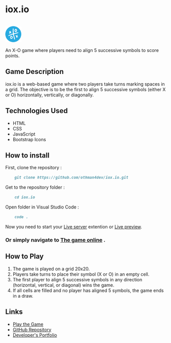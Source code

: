 # iox.io

<br><img src="images/logo.webp" width="50"><br>

An X-O game where players need to align 5 successive symbols to score points.

## Game Description
iox.io is a web-based game where two players take turns marking spaces in a grid. The objective is to be the first to align 5 successive symbols (either X or O) horizontally, vertically, or diagonally.

## Technologies Used
- HTML
- CSS
- JavaScript
- Bootstrap Icons

## How to install

First, clone the repository :

```md
    git clone https://github.com/othman4dev/iox.io.git
```
Get to the repository folder :

```md
    cd iox.io
```
Open folder in Visual Studio Code :

```md
    code .
```
Now you need to start your [Live server](ritwickdey.LiveServer) extention or [Live preview](microsoft.LivePreview).

### Or simply navigate to [The game online](https://othman4dev.github.io/iox.io/) .

## How to Play
1. The game is played on a grid 20x20.
2. Players take turns to place their symbol (X or O) in an empty cell.
3. The first player to align 5 successive symbols in any direction (horizontal, vertical, or diagonal) wins the game.
4. If all cells are filled and no player has aligned 5 symbols, the game ends in a draw.

## Links
- [Play the Game](https://othman4dev.github.io/iox.io/)
- [GitHub Repository](https://github.com/othman4dev/iox.io)
- [Developer's Portfolio](http://otmankharbouch.live)

